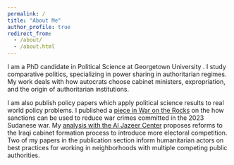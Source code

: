 ```yaml
---
permalink: /
title: "About Me"
author_profile: true
redirect_from: 
  - /about/
  - /about.html
---
```


I am a PhD candidate in Political Science at Georgetown University . I study comparative politics, specializing in power sharing in authoritarian regimes. My work deals with how autocrats choose cabinet ministers, expropriation, and the origin of authoritarian institutions.

I am also publish policy papers which apply political science results to real world policy problems. I published a [piece in War on the Rocks](https://warontherocks.com/2024/10/how-to-sanction-sudan-without-creating-a-failed-state/) on the how sanctions can be used to reduce war crimes committed in the 2023 Sudanese war. My [analysis with the Al Jazeer Center](https://studies.aljazeera.net/en/analyses/iraq-must-compromise-between-majoritarianism-and-consensus-government-formation) proposes reforms to the Iraqi cabinet formation process to introduce more electoral competition. Two of my papers in the publication section inform humanitarian actors on best practices for working in neighborhoods with multiple competing public authorities.


